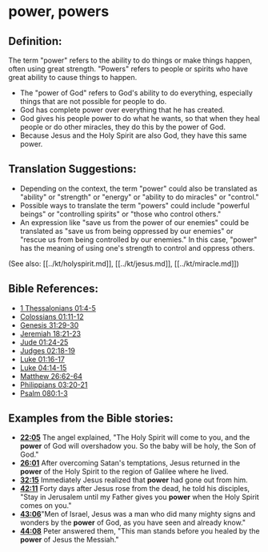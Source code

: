 # power, powers #

## Definition: ##

The term "power" refers to the ability to do things or make things happen, often using great strength. "Powers" refers to people or spirits who have great ability to cause things to happen.

* The "power of God" refers to God's ability to do everything, especially things that are not possible for people to do.
* God has complete power over everything that he has created.
* God gives his people power to do what he wants, so that when they heal people or do other miracles, they do this by the power of God.
* Because Jesus and the Holy Spirit are also God, they have this same power.

## Translation Suggestions: ##

* Depending on the context, the term "power" could also be translated as "ability" or "strength" or "energy" or "ability to do miracles" or "control."
* Possible ways to translate the term "powers" could include "powerful beings" or "controlling spirits" or "those who control others."
* An expression like "save us from the power of our enemies" could be translated as "save us from being oppressed by our enemies" or "rescue us from being controlled by our enemies." In this case, "power" has the meaning of using one's strength to control and oppress others.

(See also: [[../kt/holyspirit.md]], [[../kt/jesus.md]], [[../kt/miracle.md]])

## Bible References: ##

* [1 Thessalonians 01:4-5](en/tn/1th/help/01/04)
* [Colossians 01:11-12](en/tn/col/help/01/11)
* [Genesis 31:29-30](en/tn/gen/help/31/29)
* [Jeremiah 18:21-23](en/tn/jer/help/18/21)
* [Jude 01:24-25](en/tn/jud/help/01/24)
* [Judges 02:18-19](en/tn/jdg/help/02/18)
* [Luke 01:16-17](en/tn/luk/help/01/16)
* [Luke 04:14-15](en/tn/luk/help/04/14)
* [Matthew 26:62-64](en/tn/mat/help/26/62)
* [Philippians 03:20-21](en/tn/php/help/03/20)
* [Psalm 080:1-3](en/tn/psa/help/80/01)

## Examples from the Bible stories: ##

* __[22:05](en/tn/obs/help/22/05)__ The angel explained, "The Holy Spirit will come to you, and the __power__  of God will overshadow you. So the baby will be holy, the Son of God."
* __[26:01](en/tn/obs/help/26/01)__ After overcoming Satan's temptations, Jesus returned in the __power__  of the Holy Spirit to the region of Galilee where he lived.
* __[32:15](en/tn/obs/help/32/15)__ Immediately Jesus realized that __power__  had gone out from him.
* __[42:11](en/tn/obs/help/42/11)__ Forty days after Jesus rose from the dead, he told his disciples, "Stay in Jerusalem until my Father gives you __power__  when the Holy Spirit comes on you."
* __[43:06](en/tn/obs/help/43/06)__"Men of Israel, Jesus was a man who did many mighty signs and wonders by the __power__  of God, as you have seen and already know."
* __[44:08](en/tn/obs/help/44/08)__ Peter answered them, "This man stands before you healed by the __power__  of Jesus the Messiah."